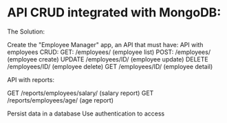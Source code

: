 # API CRUD integrated with MongoDB:


The Solution:

  Create the "Employee Manager" app, an API that must have:
  API with employees CRUD:
  GET: /employees/ (employee list)
  POST: /employees/ (employee create)
  UPDATE /employees/ID/ (employee update)
  DELETE /employees/ID/ (employee delete)
  GET /employees/ID/ (employee detail)
  
  
API with reports:

  GET /reports/employees/salary/ (salary report)
  GET /reports/employees/age/ (age report)
  
  
Persist data in a database
Use authentication to access
